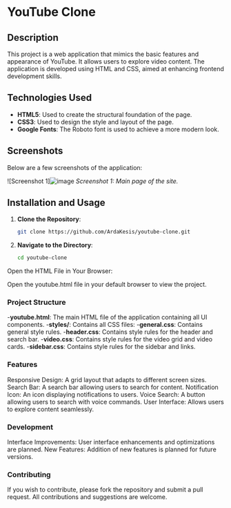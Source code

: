 # YouTube Clone

## Description

This project is a web application that mimics the basic features and appearance of YouTube. It allows users to explore video content. The application is developed using HTML and CSS, aimed at enhancing frontend development skills.

## Technologies Used

- **HTML5**: Used to create the structural foundation of the page.
- **CSS3**: Used to design the style and layout of the page.
- **Google Fonts**: The Roboto font is used to achieve a more modern look.

## Screenshots

Below are a few screenshots of the application:

![Screenshot 1]![image](https://github.com/user-attachments/assets/711dd480-646b-4905-863a-b0d88b8b7596)
*Screenshot 1: Main page of the site.*

## Installation and Usage

1. **Clone the Repository**:
   ```bash
   git clone https://github.com/ArdaKesis/youtube-clone.git
   
2. **Navigate to the Directory**:

   ```bash
   cd youtube-clone

Open the HTML File in Your Browser:

Open the youtube.html file in your default browser to view the project.

### Project Structure

-**youtube.html**: The main HTML file of the application containing all UI components.
-**styles/**: Contains all CSS files:
-**general.css**: Contains general style rules.
-**header.css**: Contains style rules for the header and search bar.
-**video.css**: Contains style rules for the video grid and video cards.
-**sidebar.css**: Contains style rules for the sidebar and links.

### Features

Responsive Design: A grid layout that adapts to different screen sizes.
Search Bar: A search bar allowing users to search for content.
Notification Icon: An icon displaying notifications to users.
Voice Search: A button allowing users to search with voice commands.
User Interface: Allows users to explore content seamlessly.

### Development

Interface Improvements: User interface enhancements and optimizations are planned.
New Features: Addition of new features is planned for future versions.

### Contributing
If you wish to contribute, please fork the repository and submit a pull request. All contributions and suggestions are welcome.


